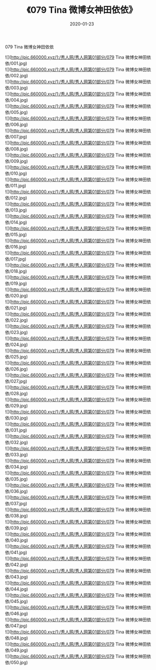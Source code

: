 ﻿---
layout: post
title:  《079 Tina 微博女神田依依》
date:   2020-01-23
img: http://pic.660000.xyz/1:/秀人网/秀人网第01部分/079 Tina 微博女神田依依/000.jpg
categories: [美女, 清纯, 唯美]
---

079 Tina 微博女神田依依

  ![](http://pic.660000.xyz/1:/秀人网/秀人网第01部分/079 Tina 微博女神田依依/001.jpg) <br> ![](http://pic.660000.xyz/1:/秀人网/秀人网第01部分/079 Tina 微博女神田依依/002.jpg) <br> ![](http://pic.660000.xyz/1:/秀人网/秀人网第01部分/079 Tina 微博女神田依依/003.jpg) <br> ![](http://pic.660000.xyz/1:/秀人网/秀人网第01部分/079 Tina 微博女神田依依/004.jpg) <br> ![](http://pic.660000.xyz/1:/秀人网/秀人网第01部分/079 Tina 微博女神田依依/005.jpg) <br> ![](http://pic.660000.xyz/1:/秀人网/秀人网第01部分/079 Tina 微博女神田依依/006.jpg) <br> ![](http://pic.660000.xyz/1:/秀人网/秀人网第01部分/079 Tina 微博女神田依依/007.jpg) <br> ![](http://pic.660000.xyz/1:/秀人网/秀人网第01部分/079 Tina 微博女神田依依/008.jpg) <br> ![](http://pic.660000.xyz/1:/秀人网/秀人网第01部分/079 Tina 微博女神田依依/009.jpg) <br> ![](http://pic.660000.xyz/1:/秀人网/秀人网第01部分/079 Tina 微博女神田依依/010.jpg) <br> ![](http://pic.660000.xyz/1:/秀人网/秀人网第01部分/079 Tina 微博女神田依依/011.jpg) <br> ![](http://pic.660000.xyz/1:/秀人网/秀人网第01部分/079 Tina 微博女神田依依/012.jpg) <br> ![](http://pic.660000.xyz/1:/秀人网/秀人网第01部分/079 Tina 微博女神田依依/013.jpg) <br> ![](http://pic.660000.xyz/1:/秀人网/秀人网第01部分/079 Tina 微博女神田依依/014.jpg) <br> ![](http://pic.660000.xyz/1:/秀人网/秀人网第01部分/079 Tina 微博女神田依依/015.jpg) <br> ![](http://pic.660000.xyz/1:/秀人网/秀人网第01部分/079 Tina 微博女神田依依/016.jpg) <br> ![](http://pic.660000.xyz/1:/秀人网/秀人网第01部分/079 Tina 微博女神田依依/017.jpg) <br> ![](http://pic.660000.xyz/1:/秀人网/秀人网第01部分/079 Tina 微博女神田依依/018.jpg) <br> ![](http://pic.660000.xyz/1:/秀人网/秀人网第01部分/079 Tina 微博女神田依依/019.jpg) <br> ![](http://pic.660000.xyz/1:/秀人网/秀人网第01部分/079 Tina 微博女神田依依/020.jpg) <br> ![](http://pic.660000.xyz/1:/秀人网/秀人网第01部分/079 Tina 微博女神田依依/021.jpg) <br> ![](http://pic.660000.xyz/1:/秀人网/秀人网第01部分/079 Tina 微博女神田依依/022.jpg) <br> ![](http://pic.660000.xyz/1:/秀人网/秀人网第01部分/079 Tina 微博女神田依依/023.jpg) <br> ![](http://pic.660000.xyz/1:/秀人网/秀人网第01部分/079 Tina 微博女神田依依/024.jpg) <br> ![](http://pic.660000.xyz/1:/秀人网/秀人网第01部分/079 Tina 微博女神田依依/025.jpg) <br> ![](http://pic.660000.xyz/1:/秀人网/秀人网第01部分/079 Tina 微博女神田依依/026.jpg) <br> ![](http://pic.660000.xyz/1:/秀人网/秀人网第01部分/079 Tina 微博女神田依依/027.jpg) <br> ![](http://pic.660000.xyz/1:/秀人网/秀人网第01部分/079 Tina 微博女神田依依/028.jpg) <br> ![](http://pic.660000.xyz/1:/秀人网/秀人网第01部分/079 Tina 微博女神田依依/029.jpg) <br> ![](http://pic.660000.xyz/1:/秀人网/秀人网第01部分/079 Tina 微博女神田依依/030.jpg) <br> ![](http://pic.660000.xyz/1:/秀人网/秀人网第01部分/079 Tina 微博女神田依依/031.jpg) <br> ![](http://pic.660000.xyz/1:/秀人网/秀人网第01部分/079 Tina 微博女神田依依/032.jpg) <br> ![](http://pic.660000.xyz/1:/秀人网/秀人网第01部分/079 Tina 微博女神田依依/033.jpg) <br> ![](http://pic.660000.xyz/1:/秀人网/秀人网第01部分/079 Tina 微博女神田依依/034.jpg) <br> ![](http://pic.660000.xyz/1:/秀人网/秀人网第01部分/079 Tina 微博女神田依依/035.jpg) <br> ![](http://pic.660000.xyz/1:/秀人网/秀人网第01部分/079 Tina 微博女神田依依/036.jpg) <br> ![](http://pic.660000.xyz/1:/秀人网/秀人网第01部分/079 Tina 微博女神田依依/037.jpg) <br> ![](http://pic.660000.xyz/1:/秀人网/秀人网第01部分/079 Tina 微博女神田依依/038.jpg) <br> ![](http://pic.660000.xyz/1:/秀人网/秀人网第01部分/079 Tina 微博女神田依依/039.jpg) <br> ![](http://pic.660000.xyz/1:/秀人网/秀人网第01部分/079 Tina 微博女神田依依/040.jpg) <br> ![](http://pic.660000.xyz/1:/秀人网/秀人网第01部分/079 Tina 微博女神田依依/041.jpg) <br> ![](http://pic.660000.xyz/1:/秀人网/秀人网第01部分/079 Tina 微博女神田依依/042.jpg) <br> ![](http://pic.660000.xyz/1:/秀人网/秀人网第01部分/079 Tina 微博女神田依依/043.jpg) <br> ![](http://pic.660000.xyz/1:/秀人网/秀人网第01部分/079 Tina 微博女神田依依/044.jpg) <br> ![](http://pic.660000.xyz/1:/秀人网/秀人网第01部分/079 Tina 微博女神田依依/045.jpg) <br> ![](http://pic.660000.xyz/1:/秀人网/秀人网第01部分/079 Tina 微博女神田依依/046.jpg) <br> ![](http://pic.660000.xyz/1:/秀人网/秀人网第01部分/079 Tina 微博女神田依依/047.jpg) <br> ![](http://pic.660000.xyz/1:/秀人网/秀人网第01部分/079 Tina 微博女神田依依/048.jpg) <br> ![](http://pic.660000.xyz/1:/秀人网/秀人网第01部分/079 Tina 微博女神田依依/049.jpg) <br> ![](http://pic.660000.xyz/1:/秀人网/秀人网第01部分/079 Tina 微博女神田依依/050.jpg) <br>